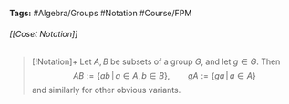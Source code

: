 **Tags:** #Algebra/Groups #Notation #Course/FPM 
###### [[Coset Notation]]
> [!Notation]+
> Let $A,B$ be subsets of a group $G$, and let $g\in G$. Then
> $$AB:=\{ab \,|\, a\in A, b\in B\}, \qquad gA := \{ga\,|\,a\in A\}$$
> and similarly for other obvious variants.